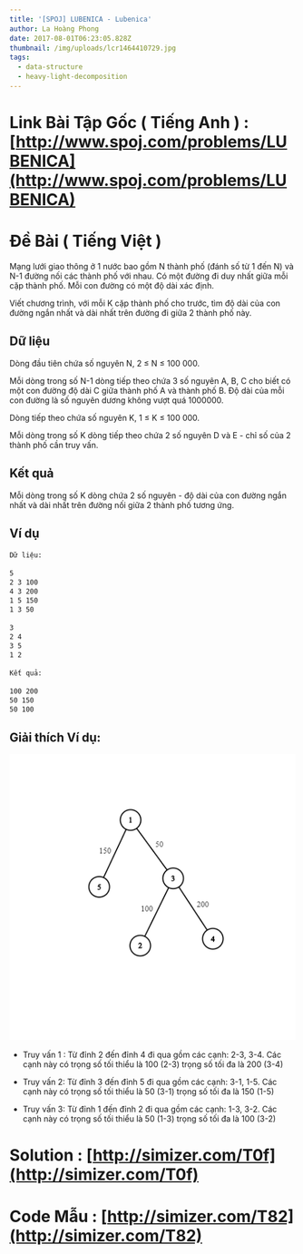 ```yaml
---
title: '[SPOJ] LUBENICA - Lubenica'
author: La Hoàng Phong
date: 2017-08-01T06:23:05.828Z
thumbnail: /img/uploads/lcr1464410729.jpg
tags:
  - data-structure
  - heavy-light-decomposition
---
```

# Link Bài Tập Gốc ( Tiếng Anh ) :[http://www.spoj.com/problems/LUBENICA](http://www.spoj.com/problems/LUBENICA)

# Đề Bài ( Tiếng Việt ) 
Mạng lưới giao thông ở 1 nước bao gồm N thành phố \(đánh số từ 1 đến N\) và N-1 đường nối các thành phố với nhau. Có một đường đi duy nhất giữa mỗi cặp thành phố. Mỗi con đường có một độ dài xác định.

Viết chương trình, với mỗi K cặp thành phố cho trước, tìm độ dài của con đường ngắn nhất và dài nhất trên đường đi giữa 2 thành phố này.

## Dữ liệu

Dòng đầu tiên chứa số nguyên N, 2 ≤ N ≤ 100 000.

Mỗi dòng trong số N-1 dòng tiếp theo chứa 3 số nguyên A, B, C cho biết có một con đường độ dài C giữa thành phố A và thành phố B. Độ dài của mỗi con đường là số nguyên dương không vượt quá 1000000.

Dòng tiếp theo chứa số nguyên K, 1 ≤ K ≤ 100 000.

Mỗi dòng trong số K dòng tiếp theo chứa 2 số nguyên D và E - chỉ số của 2 thành phố cần truy vấn.

## Kết quả

Mỗi dòng trong số K dòng chứa 2 số nguyên - độ dài của con đường ngắn nhất và dài nhất trên đường nối giữa 2 thành phố tương ứng.

## Ví dụ

```
Dữ liệu:

5
2 3 100
4 3 200
1 5 150
1 3 50

3
2 4
3 5
1 2

Kết quả:

100 200
50 150
50 100
```

## Giải thích Ví dụ: 

![undefined](/img/uploads/graph.png)

- Truy vấn 1 : Từ đỉnh 2 đến đỉnh 4 đi qua gồm các cạnh: 2-3, 3-4. Các cạnh này có trọng số tối thiểu là 100 (2-3) trọng số tối đa là 200 (3-4)

- Truy vấn 2:  Từ đỉnh 3 đến đỉnh 5 đi qua gồm các cạnh: 3-1, 1-5. Các cạnh này có trọng số tối thiểu là 50 (3-1) trọng số tối đa là 150 (1-5)

- Truy vấn 3: Từ đỉnh 1 đến đỉnh 2 đi qua gồm các cạnh: 1-3, 3-2. Các cạnh này có trọng số tối thiểu là 50 (1-3) trọng số tối đa là 100 (3-2)

# Solution : [http://simizer.com/T0f](http://simizer.com/T0f) 

# Code Mẫu : [http://simizer.com/T82](http://simizer.com/T82)









